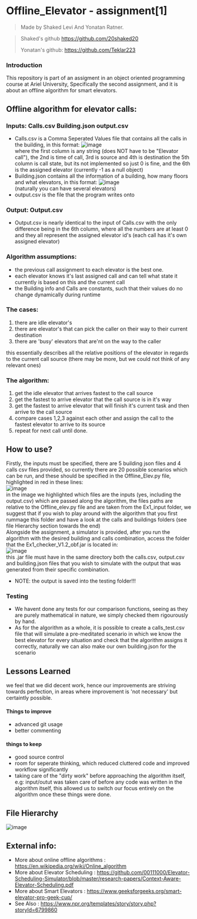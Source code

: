 # Offline_Elevator - assignment[1]

> Made by Shaked Levi And Yonatan Ratner.

>Shaked's github https://github.com/20shaked20
>
>Yonatan's github: https://github.com/Teklar223

### Introduction
This repository is part of an assigment in an object oriented programming course at Ariel University,
Specifically the second assignment, and it is about an offline algorithm for smart elevators.

## Offline algorithm for elevator calls:
### Inputs: Calls.csv Building.json output.csv 

 - Calls.csv is a Comma Seperated Values file that contains all the calls in the building, in this format:
  ![image](https://user-images.githubusercontent.com/73063105/142376901-7b3473e9-dfc9-4f1d-ad1d-d3daea47d675.png) </br>
  where the first column is any string (does NOT have to be "Elevator call"), the 2nd is time of call, 3rd is source and 4th is destination
  the 5th column is call state, but its not implemented so just 0 is fine, and the 6th is the assigned elevator (currently -1 as a null object) </br>
- Building.json contains all the information of a building, how many floors and what elevators, in this format:
  ![image](https://user-images.githubusercontent.com/73063105/142377378-9f7b5965-0242-4557-a80b-7914f5a6ae49.png) </br>
  (naturally you can have several elevators) </br>
- output.csv is the file that the program writes onto 
  </br>
### Output: Output.csv

  - Output.csv is nearly identical to the input of Calls.csv with the only difference being in the 6th column,
    where all the numbers are at least 0 and they all represent the assigned elevator id's (each call has it's own assigned elevator) </br>
    
### Algorithm assumptions:
  - the previous call assignment to each elevator is the best one.
  - each elevator knows it's last assigned call and can tell what state it currently is based on this and the current call
  - the Building info and Calls are constants, such that their values do no change dynamically during runtime

### The cases:
  1. there are idle elevator's
  2. there are elevator's that can pick the caller on their way to their current destination
  3. there are 'busy' elevators that are'nt on the way to the caller </br>

this essentially describes all the relative positions of the elevator in regards to the current call source (there may be more, but we could not think of any relevant ones) </br>

### The algorithm:
  1. get the idle elevator that arrives fastest to the call source
  2. get the fastest to arrive elevator that the call source is in it's way
  3. get the fastest to arrive elevator that will finish it's current task and then arrive to the call source
  4. compare cases 1,2,3 against each other and assign the call to the fastest elevator to arrive to its source
  5. repeat for next call until done. </br>
  
## How to use?

  Firstly, the inputs must be specified, there are 5 building json files and 4 calls csv files provided, so currently there are 20 possible scenarios which can be run,
  and these should be specified in the Offline_Elev.py file, highlighted in red in these lines: </br>
  ![image](https://user-images.githubusercontent.com/73063105/142407895-6cb3ba59-4ebe-45eb-85b1-74f4e5164ffa.png)
 </br>
  in the image we highlighted which files are the inputs (yes, including the output.csv) which are passed along the algorithm, the files paths are relative to the Offline_elev.py file and are taken from the Ex1_input folder, we suggest that if you wish to play around with the algorithm that you first rummage this folder and have a look at the calls and buildings folders (see file Hierarchy section towards the end)
  </br>
  Alongside the assignment, a simulator is provided, after you run the algorithm with the desired building and calls combination, access the folder that the Ex1_checker_V1.2_obf.jar is located in: </br>
  ![image](https://user-images.githubusercontent.com/73063105/142407102-bae18dd4-947d-4611-b337-57b42d15e3f8.png) </br>
  this .jar file must have in the same directory both the calls.csv, output.csv and building.json files that you wish to simulate with the output that was generated from their specific combination. </br>
* NOTE: the output is saved into the testing folder!!!

### Testing
* We havent done any tests for our comparison functions, seeing as they are purely mathematical in nature, we simply checked them rigourously by hand. </br>
* As for the algorithm as a whole, it is possible to create a calls_test.csv file that will simulate a pre-meditated scenario in which we know the best elevator for every situation and check that the algorithm assigns it correctly, naturally we can also make our own building.json for the scenario

## Lessons Learned
we feel that we did decent work, hence our improvements are striving towards perfection, in areas where improvement is 'not necessary' but certaintly possible. </br>
#### Things to improve
- advanced git usage
- better commenting

#### things to keep
- good source control
- room for seperate thinking, which reduced cluttered code and improved workflow significantly
- taking care of the "dirty work" before approaching the algorithm itself, e.g: input/outut was taken care of before any code was written in the algorithm itself, this allowed us to switch our focus entirely on the algorithm once these things were done.

## File Hierarchy
![image](https://user-images.githubusercontent.com/73063105/142406389-3b342c81-0874-453e-86d6-9f61eecfcb73.png)
</br>

## External info:
- More about online offline algorithms : https://en.wikipedia.org/wiki/Online_algorithm
- More about Elevator Scheduling : https://github.com/00111000/Elevator-Scheduling-Simulator/blob/master/research-papers/Context-Aware-Elevator-Scheduling.pdf
- More about Smart Elevators : https://www.geeksforgeeks.org/smart-elevator-pro-geek-cup/
- See Also                   : https://www.npr.org/templates/story/story.php?storyId=6799860

